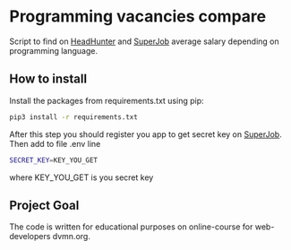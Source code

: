 # Programming vacancies compare

Script to find on [HeadHunter](https://hh.ru) and [SuperJob](https://www.superjob.ru/) average salary depending on programming language.

## How to install
Install the packages from requirements.txt using pip:
```bash
pip3 install -r requirements.txt
```
After this step you should register you app to get secret key on [SuperJob](https://api.superjob.ru/). Then add to file .env line
```bash
SECRET_KEY=KEY_YOU_GET
```
where KEY_YOU_GET is you secret key


## Project Goal
The code is written for educational purposes on online-course for web-developers dvmn.org.
